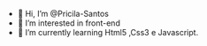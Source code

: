 - 👋 Hi, I’m @Pricila-Santos
- 👀 I’m interested in front-end
- 🌱 I’m currently learning Html5 ,Css3 e Javascript.


<!---
Pricila-Santos/Pricila-Santos is a ✨ special ✨ repository because its `README.md` (this file) appears on your GitHub profile.
You can click the Preview link to take a look at your changes.
--->
